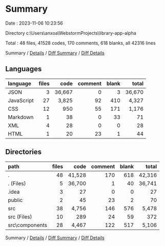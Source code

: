 # Summary

Date : 2023-11-06 10:23:56

Directory c:\\Users\\anxoa\\WebstormProjects\\library-app-alpha

Total : 48 files,  41528 codes, 170 comments, 618 blanks, all 42316 lines

Summary / [Details](details.md) / [Diff Summary](diff.md) / [Diff Details](diff-details.md)

## Languages
| language | files | code | comment | blank | total |
| :--- | ---: | ---: | ---: | ---: | ---: |
| JSON | 3 | 36,667 | 0 | 3 | 36,670 |
| JavaScript | 27 | 3,825 | 92 | 410 | 4,327 |
| CSS | 12 | 950 | 55 | 171 | 1,176 |
| Markdown | 1 | 38 | 0 | 33 | 71 |
| XML | 4 | 28 | 0 | 0 | 28 |
| HTML | 1 | 20 | 23 | 1 | 44 |

## Directories
| path | files | code | comment | blank | total |
| :--- | ---: | ---: | ---: | ---: | ---: |
| . | 48 | 41,528 | 170 | 618 | 42,316 |
| . (Files) | 5 | 36,700 | 1 | 40 | 36,741 |
| .idea | 3 | 27 | 0 | 0 | 27 |
| public | 2 | 45 | 23 | 2 | 70 |
| src | 38 | 4,756 | 146 | 576 | 5,478 |
| src (Files) | 10 | 289 | 24 | 59 | 372 |
| src\\components | 28 | 4,467 | 122 | 517 | 5,106 |

Summary / [Details](details.md) / [Diff Summary](diff.md) / [Diff Details](diff-details.md)